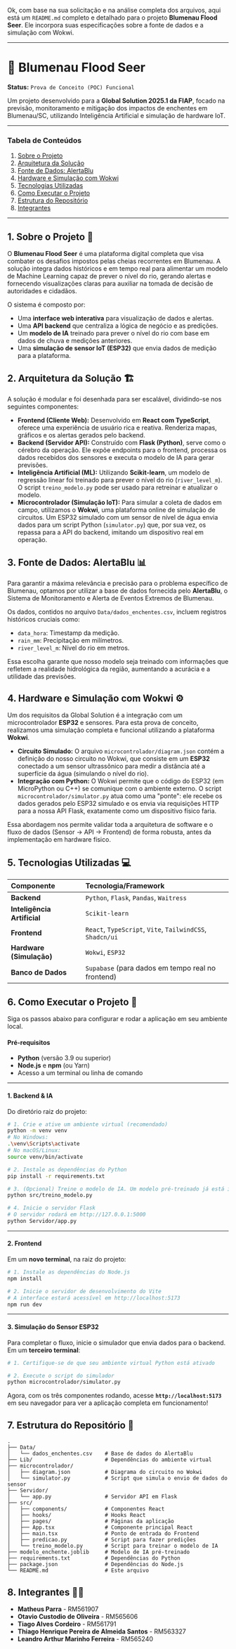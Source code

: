 Ok, com base na sua solicitação e na análise completa dos arquivos, aqui está um `README.md` completo e detalhado para o projeto **Blumenau Flood Seer**. Ele incorpora suas especificações sobre a fonte de dados e a simulação com Wokwi.

-----

# 🌊 Blumenau Flood Seer

**Status:** `Prova de Conceito (POC) Funcional`

Um projeto desenvolvido para a **Global Solution 2025.1 da FIAP**, focado na previsão, monitoramento e mitigação dos impactos de enchentes em Blumenau/SC, utilizando Inteligência Artificial e simulação de hardware IoT.

-----

### Tabela de Conteúdos

1.  [Sobre o Projeto](https://www.google.com/search?q=%231-sobre-o-projeto-)
2.  [Arquitetura da Solução](https://www.google.com/search?q=%232-arquitetura-da-solu%C3%A7%C3%A3o-)
3.  [Fonte de Dados: AlertaBlu](https://www.google.com/search?q=%233-fonte-de-dados-alertablu-)
4.  [Hardware e Simulação com Wokwi](https://www.google.com/search?q=%234-hardware-e-simula%C3%A7%C3%A3o-com-wokwi-%EF%B8%8F)
5.  [Tecnologias Utilizadas](https://www.google.com/search?q=%235-tecnologias-utilizadas-)
6.  [Como Executar o Projeto](https://www.google.com/search?q=%236-como-executar-o-projeto-)
7.  [Estrutura do Repositório](https://www.google.com/search?q=%237-estrutura-do-reposit%C3%B3rio-)
8.  [Integrantes](https://www.google.com/search?q=%238-integrantes-)

-----

## 1\. Sobre o Projeto 🎯

O **Blumenau Flood Seer** é uma plataforma digital completa que visa combater os desafios impostos pelas cheias recorrentes em Blumenau. A solução integra dados históricos e em tempo real para alimentar um modelo de Machine Learning capaz de prever o nível do rio, gerando alertas e fornecendo visualizações claras para auxiliar na tomada de decisão de autoridades e cidadãos.

O sistema é composto por:

  * Uma **interface web interativa** para visualização de dados e alertas.
  * Uma **API backend** que centraliza a lógica de negócio e as predições.
  * Um **modelo de IA** treinado para prever o nível do rio com base em dados de chuva e medições anteriores.
  * Uma **simulação de sensor IoT (ESP32)** que envia dados de medição para a plataforma.

## 2\. Arquitetura da Solução 🏗️

A solução é modular e foi desenhada para ser escalável, dividindo-se nos seguintes componentes:

  * **Frontend (Cliente Web):** Desenvolvido em **React com TypeScript**, oferece uma experiência de usuário rica e reativa. Renderiza mapas, gráficos e os alertas gerados pelo backend.
  * **Backend (Servidor API):** Construído com **Flask (Python)**, serve como o cérebro da operação. Ele expõe endpoints para o frontend, processa os dados recebidos dos sensores e executa o modelo de IA para gerar previsões.
  * **Inteligência Artificial (ML):** Utilizando **Scikit-learn**, um modelo de regressão linear foi treinado para prever o nível do rio (`river_level_m`). O script `treino_modelo.py` pode ser usado para retreinar e atualizar o modelo.
  * **Microcontrolador (Simulação IoT):** Para simular a coleta de dados em campo, utilizamos o **Wokwi**, uma plataforma online de simulação de circuitos. Um ESP32 simulado com um sensor de nível de água envia dados para um script Python (`simulator.py`) que, por sua vez, os repassa para a API do backend, imitando um dispositivo real em operação.

## 3\. Fonte de Dados: AlertaBlu 📊

Para garantir a máxima relevância e precisão para o problema específico de Blumenau, optamos por utilizar a base de dados fornecida pelo **AlertaBlu**, o Sistema de Monitoramento e Alerta de Eventos Extremos de Blumenau.

Os dados, contidos no arquivo `Data/dados_enchentes.csv`, incluem registros históricos cruciais como:

  * `data_hora`: Timestamp da medição.
  * `rain_mm`: Precipitação em milímetros.
  * `river_level_m`: Nível do rio em metros.

Essa escolha garante que nosso modelo seja treinado com informações que refletem a realidade hidrológica da região, aumentando a acurácia e a utilidade das previsões.

## 4\. Hardware e Simulação com Wokwi ⚙️

Um dos requisitos da Global Solution é a integração com um microcontrolador **ESP32** e sensores. Para esta prova de conceito, realizamos uma simulação completa e funcional utilizando a plataforma **Wokwi**.

  * **Circuito Simulado:** O arquivo `microcontrolador/diagram.json` contém a definição do nosso circuito no Wokwi, que consiste em um **ESP32** conectado a um sensor ultrassônico para medir a distância até a superfície da água (simulando o nível do rio).
  * **Integração com Python:** O Wokwi permite que o código do ESP32 (em MicroPython ou C++) se comunique com o ambiente externo. O script `microcontrolador/simulator.py` atua como uma "ponte": ele recebe os dados gerados pelo ESP32 simulado e os envia via requisições HTTP para a nossa API Flask, exatamente como um dispositivo físico faria.

Essa abordagem nos permite validar toda a arquitetura de software e o fluxo de dados (Sensor -\> API -\> Frontend) de forma robusta, antes da implementação em hardware físico.

## 5\. Tecnologias Utilizadas 💻

| Componente | Tecnologia/Framework |
| :--- | :--- |
| **Backend** | `Python`, `Flask`, `Pandas`, `Waitress` |
| **Inteligência Artificial**| `Scikit-learn` |
| **Frontend** | `React`, `TypeScript`, `Vite`, `TailwindCSS`, `Shadcn/ui` |
| **Hardware (Simulação)**| `Wokwi`, `ESP32` |
| **Banco de Dados** | `Supabase` (para dados em tempo real no frontend) |

## 6\. Como Executar o Projeto 🚀

Siga os passos abaixo para configurar e rodar a aplicação em seu ambiente local.

#### **Pré-requisitos**

  * **Python** (versão 3.9 ou superior)
  * **Node.js** e **npm** (ou Yarn)
  * Acesso a um terminal ou linha de comando

-----

#### **1. Backend & IA**

Do diretório raiz do projeto:

```bash
# 1. Crie e ative um ambiente virtual (recomendado)
python -m venv venv
# No Windows:
.\venv\Scripts\activate
# No macOS/Linux:
source venv/bin/activate

# 2. Instale as dependências do Python
pip install -r requirements.txt

# 3. (Opcional) Treine o modelo de IA. Um modelo pré-treinado já está incluso.
python src/treino_modelo.py

# 4. Inicie o servidor Flask
# O servidor rodará em http://127.0.0.1:5000
python Servidor/app.py
```

-----

#### **2. Frontend**

Em um **novo terminal**, na raiz do projeto:

```bash
# 1. Instale as dependências do Node.js
npm install

# 2. Inicie o servidor de desenvolvimento do Vite
# A interface estará acessível em http://localhost:5173
npm run dev
```

-----

#### **3. Simulação do Sensor ESP32**

Para completar o fluxo, inicie o simulador que envia dados para o backend. Em um **terceiro terminal**:

```bash
# 1. Certifique-se de que seu ambiente virtual Python está ativado

# 2. Execute o script do simulador
python microcontrolador/simulator.py
```

Agora, com os três componentes rodando, acesse **`http://localhost:5173`** em seu navegador para ver a aplicação completa em funcionamento\!

## 7\. Estrutura do Repositório 📁

```
.
├── Data/
│   └── dados_enchentes.csv    # Base de dados do AlertaBlu
├── Lib/                       # Dependências do ambiente virtual
├── microcontrolador/
│   ├── diagram.json           # Diagrama do circuito no Wokwi
│   └── simulator.py           # Script que simula o envio de dados do sensor
├── Servidor/
│   └── app.py                 # Servidor API em Flask
├── src/
│   ├── components/            # Componentes React
│   ├── hooks/                 # Hooks React
│   ├── pages/                 # Páginas da aplicação
│   ├── App.tsx                # Componente principal React
│   ├── main.tsx               # Ponto de entrada do Frontend
│   ├── predicao.py            # Script para fazer predições
│   └── treino_modelo.py       # Script para treinar o modelo de IA
├── modelo_enchente.joblib     # Modelo de IA pré-treinado
├── requirements.txt           # Dependências do Python
├── package.json               # Dependências do Node.js
└── README.md                  # Este arquivo
```

## 8\. Integrantes 🧑‍💻

  * **Matheus Parra** - RM561907
  * **Otavio Custodio de Oliveira** - RM565606
  * **Tiago Alves Cordeiro** - RM561791 
  * **Thiago Henrique Pereira de Almeida Santos** - RM563327
  * **Leandro Arthur Marinho Ferreira** - RM565240

